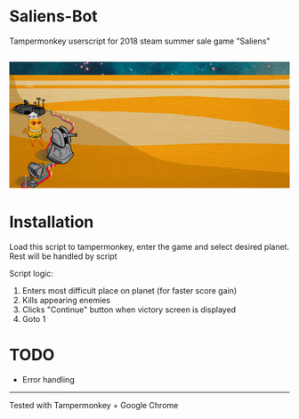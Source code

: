 # Saliens-Bot
Tampermonkey userscript for 2018 steam summer sale game "Saliens"

![Gif demo](demo.gif)
---
# Installation
Load this script to tampermonkey, enter the game and select desired planet. Rest will be handled by script

Script logic:
1) Enters most difficult place on planet (for faster score gain)
2) Kills appearing enemies
3) Clicks "Continue" button when victory screen is displayed
4) Goto 1

# TODO
- Error handling

---

Tested with Tampermonkey + Google Chrome
